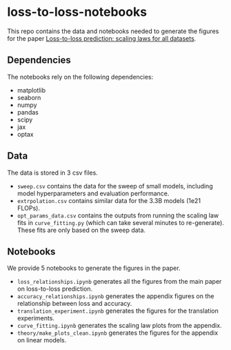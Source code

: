 # loss-to-loss-notebooks

This repo contains the data and notebooks needed to generate the figures for the paper [Loss-to-loss prediction: scaling laws for all datasets](https://arxiv.org/abs/2411.12925).

## Dependencies

The notebooks rely on the following dependencies:
- matplotlib
- seaborn
- numpy
- pandas
- scipy
- jax
- optax

## Data

The data is stored in 3 csv files.

- `sweep.csv` contains the data for the sweep of small models, including model hyperparameters and evaluation performance.
- `extrpolation.csv` contains similar data for the 3.3B models (1e21 FLOPs).
- `opt_params_data.csv` contains the outputs from running the scaling law fits in `curve_fitting.py` (which can take several minutes to re-generate). These fits are only based on the sweep data.

## Notebooks

We provide 5 notebooks to generate the figures in the paper.

- `loss_relationships.ipynb` generates all the figures from the main paper on loss-to-loss prediction.
- `accuracy_relationships.ipynb` generates the appendix figures on the relationship between loss and accuracy.
- `translation_experiment.ipynb` generates the figures for the translation experiments.
- `curve_fitting.ipynb` generates the scaling law plots from the appendix.
- `theory/make_plots_clean.ipynb` generates the figures for the appendix on linear models.


